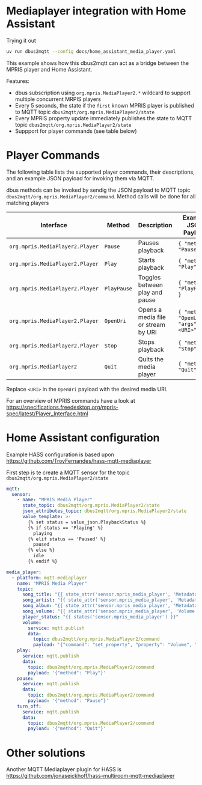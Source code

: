 # Mediaplayer integration with Home Assistant

Trying it out

```bash
uv run dbus2mqtt --config docs/home_assistant_media_player.yaml
```

This example shows how this dbus2mqtt can act as a bridge between the MPRIS player and Home Assistant.

Features:
* dbus subscription using `org.mpris.MediaPlayer2.*` wildcard to support multiple concurrent MRPIS players
* Every 5 seconds, the state if the `first` known MPRIS player is published to MQTT topic `dbus2mqtt/org.mpris.MediaPlayer2/state`
* Every MPRIS property update immediately publishes the state to MQTT topic `dbus2mqtt/org.mpris.MediaPlayer2/state`
* Suppport for player commands (see table below)

# Player Commands

The following table lists the supported player commands, their descriptions, and an example JSON payload for invoking them via MQTT.

dbus methods can be invoked by sendig the JSON payload to MQTT topic `dbus2mqtt/org.mpris.MediaPlayer2/command`. Method calls will be done for all matching players

| Interface                       | Method     | Description                              | Example JSON Payload                                                               |
|---------------------------------|------------|------------------------------------------|------------------------------------------------------------------------------------|
| `org.mpris.MediaPlayer2.Player` | `Pause`    | Pauses playback                          | `{ "method": "Pause" }`                                                            |
| `org.mpris.MediaPlayer2.Player` | `Play`     | Starts playback                          | `{ "method": "Play" }`                                                             |
| `org.mpris.MediaPlayer2.Player` | `PlayPause`| Toggles between play and pause           | `{ "method": "PlayPause" }`                                                        |
| `org.mpris.MediaPlayer2.Player` | `OpenUri`  | Opens a media file or stream by URI      | `{ "method": "OpenUri", "args": ["<URI>"] }`                                       |
| `org.mpris.MediaPlayer2.Player` | `Stop`     | Stops playback                           | `{ "method": "Stop" }`                                                             |
| `org.mpris.MediaPlayer2`        | `Quit`     | Quits the media player                   | `{ "method": "Quit" }`                                                             |

Replace `<URI>` in the `OpenUri` payload with the desired media URI.

For an overview of MPRIS commands have a look at <https://specifications.freedesktop.org/mpris-spec/latest/Player_Interface.html>

# Home Assistant configuration

Example HASS configuration is based upon <https://github.com/TroyFernandes/hass-mqtt-mediaplayer>

First step is te create a MQTT sensor for the topic `dbus2mqtt/org.mpris.MediaPlayer2/state`

```yaml
mqtt:
  sensor:
    - name: "MPRIS Media Player"
      state_topic: dbus2mqtt/org.mpris.MediaPlayer2/state
      json_attributes_topic: dbus2mqtt/org.mpris.MediaPlayer2/state
      value_template: >-
        {% set status = value_json.PlaybackStatus %}
        {% if status == 'Playing' %}
          playing
        {% elif status == 'Paused' %}
          paused
        {% else %}
          idle
        {% endif %}

media_player:
  - platform: mqtt-mediaplayer
    name: "MPRIS Media Player"
    topic:
      song_title: "{{ state_attr('sensor.mpris_media_player', 'Metadata')['xesam:title'] }}"
      song_artist: "{{ state_attr('sensor.mpris_media_player', 'Metadata')['xesam:artist'] | first }}"
      song_album: "{{ state_attr('sensor.mpris_media_player', 'Metadata')['xesam:album'] }}"
      song_volume: "{{ state_attr('sensor.mpris_media_player', 'Volume') }}"
      player_status: "{{ states('sensor.mpris_media_player') }}"
      volume:
        service: mqtt.publish
        data:
          topic: dbus2mqtt/org.mpris.MediaPlayer2/command
          payload: '{"command": "set_property", "property": "Volume", "value": {{volume}} }'
    play:
      service: mqtt.publish
      data:
        topic: dbus2mqtt/org.mpris.MediaPlayer2/command
        payload: '{"method": "Play"}'
    pause:
      service: mqtt.publish
      data:
        topic: dbus2mqtt/org.mpris.MediaPlayer2/command
        payload: '{"method": "Pause"}'
    turn_off:
      service: mqtt.publish
      data:
        topic: dbus2mqtt/org.mpris.MediaPlayer2/command
        payload: '{"method": "Quit"}'
```

# Other solutions

Another MQTT Mediaplayer plugin for HASS is <https://github.com/jonaseickhoff/hass-multiroom-mqtt-mediaplayer>

